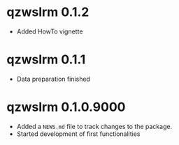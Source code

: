 # qzwslrm 0.1.2

* Added HowTo vignette

# qzwslrm 0.1.1

* Data preparation finished

# qzwslrm 0.1.0.9000

* Added a `NEWS.md` file to track changes to the package.
* Started development of first functionalities
